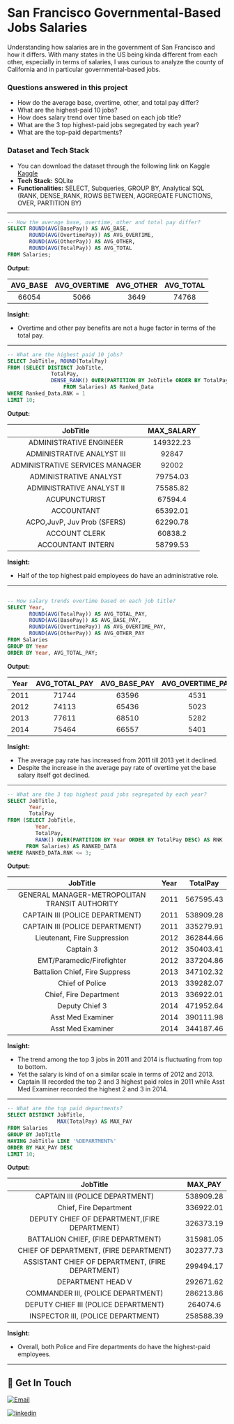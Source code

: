 # San Francisco Governmental-Based Jobs Salaries
Understanding how salaries are in the government of San Francisco and how it differs.
With many states in the US being kinda different from each other, especially in terms of salaries, I was curious to analyze the county of California and in particular governmental-based jobs.


### Questions answered in this project

- How do the average base, overtime, other, and total pay differ?
- What are the highest-paid 10 jobs?
- How does salary trend over time based on each job title?
- What are the 3 top highest-paid jobs segregated by each year?
- What are the top-paid departments?

### Dataset and Tech Stack
- You can download the dataset through the following link on Kaggle
[Kaggle](https://www.kaggle.com/datasets/kaggle/sf-salaries)
- **Tech Stack:** SQLite
- **Functionalities:** SELECT, Subqueries, GROUP BY, Analytical SQL (RANK, DENSE_RANK, ROWS BETWEEN, AGGREGATE FUNCTIONS, OVER, PARTITION BY)

------------------------------------------------------

```sql
-- How the average base, overtime, other and total pay differ?
SELECT ROUND(AVG(BasePay)) AS AVG_BASE,
       ROUND(AVG(OvertimePay)) AS AVG_OVERTIME,
       ROUND(AVG(OtherPay)) AS AVG_OTHER,
       ROUND(AVG(TotalPay)) AS AVG_TOTAL
FROM Salaries;
```
**Output:**

|  AVG_BASE    |  AVG_OVERTIME  |   AVG_OTHER    |   AVG_TOTAL    |
|     :---:    |     :---:      |     :---:      |     :---:      |
| 66054        | 5066           |       3649     |  74768         |

**Insight:**
- Overtime and other pay benefits are not a huge factor in terms of the total pay.

------------------------------------------------------

```sql
-- What are the highest paid 10 jobs?
SELECT JobTitle, ROUND(TotalPay)
FROM (SELECT DISTINCT JobTitle,
		      TotalPay,
		      DENSE_RANK() OVER(PARTITION BY JobTitle ORDER BY TotalPay DESC) AS RNK
    		      FROM Salaries) AS Ranked_Data
WHERE Ranked_Data.RNK = 1
LIMIT 10;
```
**Output:**

|  JobTitle    |  MAX_SALARY    |
|     :---:    |     :---:    |
| ADMINISTRATIVE ENGINEER | 149322.23 |
| ADMINISTRATIVE ANALYST III | 92847 |
| ADMINISTRATIVE SERVICES MANAGER | 92002 |
| ADMINISTRATIVE ANALYST | 79754.03 |
| ADMINISTRATIVE ANALYST II | 75585.82 |
| ACUPUNCTURIST | 67594.4 |
| ACCOUNTANT | 65392.01 |
| ACPO,JuvP, Juv Prob (SFERS) | 62290.78 |
| ACCOUNT CLERK | 60838.2 |
| ACCOUNTANT INTERN | 58799.53 |

**Insight:**
- Half of the top highest paid employees do have an administrative role.

------------------------------------------------------

```sql

-- How salary trends overtime based on each job title?
SELECT Year,
       ROUND(AVG(TotalPay)) AS AVG_TOTAL_PAY,
       ROUND(AVG(BasePay)) AS AVG_BASE_PAY,
       ROUND(AVG(OvertimePay)) AS AVG_OVERTIME_PAY,
       ROUND(AVG(OtherPay)) AS AVG_OTHER_PAY
FROM Salaries
GROUP BY Year
ORDER BY Year, AVG_TOTAL_PAY;
```

**Output:**

|  Year  |  AVG_TOTAL_PAY |  AVG_BASE_PAY |  AVG_OVERTIME_PAY |  AVG_OTHER_PAY |  
|     :---:  |   :---:    |   :---:    |   :---:    |   :---:    |    
|  2011 | 71744 | 63596 | 4531 | 3617 | 
|  2012 | 74113 | 65436 | 5023 | 3653 | 
|  2013 | 77611 | 68510 | 5282 | 3820 | 
|  2014 | 75464 | 66557 | 5401 | 3505 | 

**Insight:**
- The average pay rate has increased from 2011 till 2013 yet it declined.
- Despite the increase in the average pay rate of overtime yet the base salary itself got declined.

------------------------------------------------------

```sql
-- What are the 3 top highest paid jobs segregated by each year?
SELECT JobTitle,
	   Year,
	   TotalPay
FROM (SELECT JobTitle,
	     Year,
	     TotalPay,
	     RANK() OVER(PARTITION BY Year ORDER BY TotalPay DESC) AS RNK
      FROM Salaries) AS RANKED_DATA
WHERE RANKED_DATA.RNK <= 3;
```
**Output:**

|  JobTitle   |  Year   |  TotalPay   | 
|     :---:  |     :---:  |     :---:  |  
|  GENERAL MANAGER-METROPOLITAN TRANSIT AUTHORITY | 2011 | 567595.43 |
|  CAPTAIN III (POLICE DEPARTMENT) | 2011 | 538909.28 |
|  CAPTAIN III (POLICE DEPARTMENT) | 2011 | 335279.91 |
|  Lieutenant, Fire Suppression | 2012 | 362844.66 |
|  Captain 3 | 2012 | 350403.41 |
|  EMT/Paramedic/Firefighter |2012 | 337204.86 | 
|  Battalion Chief, Fire Suppress | 2013 | 347102.32 |
|  Chief of Police |  2013 | 339282.07 |
|  Chief, Fire Department |  2013 | 336922.01 |
|  Deputy Chief 3 |  2014 | 471952.64 |
|  Asst Med Examiner |   2014 | 390111.98 |
|  Asst Med Examiner |   2014 | 344187.46 |

**Insight:**
- The trend among the top 3 jobs in 2011 and 2014 is fluctuating from top to bottom.
- Yet the salary is kind of on a similar scale in terms of 2012 and 2013.
- Captain III recorded the top 2 and 3 highest paid roles in 2011 while Asst Med Examiner recorded the highest 2 and 3 in 2014.

------------------------------------------------------

```sql
-- What are the top paid departments?
SELECT DISTINCT JobTitle,
                MAX(TotalPay) AS MAX_PAY
FROM Salaries
GROUP BY JobTitle
HAVING JobTitle LIKE '%DEPARTMENT%'
ORDER BY MAX_PAY DESC
LIMIT 10;
```
**Output:**

|  JobTitle   |  MAX_PAY   |
|     :---:  |     :---:  |
| CAPTAIN III (POLICE DEPARTMENT) | 538909.28 |
| Chief, Fire Department | 336922.01 |
| DEPUTY CHIEF OF DEPARTMENT,(FIRE DEPARTMENT) | 326373.19 | 
| BATTALION CHIEF, (FIRE DEPARTMENT) | 315981.05 |
| CHIEF OF DEPARTMENT, (FIRE DEPARTMENT) | 302377.73 |
| ASSISTANT CHIEF OF DEPARTMENT, (FIRE DEPARTMENT) | 299494.17 | 
| DEPARTMENT HEAD V | 292671.62 |
| COMMANDER III, (POLICE DEPARTMENT) | 286213.86 | 
| DEPUTY CHIEF III (POLICE DEPARTMENT) | 264074.6 |
| INSPECTOR III, (POLICE DEPARTMENT) | 258588.39 |

**Insight:**
- Overall, both Police and Fire departments do have the highest-paid employees.
------------------------------------------------------

## 🔗 Get In Touch
[![Email](https://img.shields.io/badge/Email_Me-000?style=for-the-badge&logo=ko-fi&logoColor=white)](mailto:mustafaa7med@gmail.com)

[![linkedin](https://img.shields.io/badge/linkedin-0A66C2?style=for-the-badge&logo=linkedin&logoColor=white)](https://www.linkedin.com/in/mustafaa7med)
